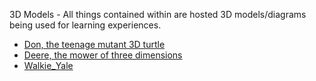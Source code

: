 
3D Models - All things contained within are hosted 3D models/diagrams being used for learning experiences.
- [Don, the teenage mutant 3D turtle](/don.html)
- [Deere, the mower of three dimensions](/deere.html)
- [Walkie_Yale](/walkie_yale.html)
